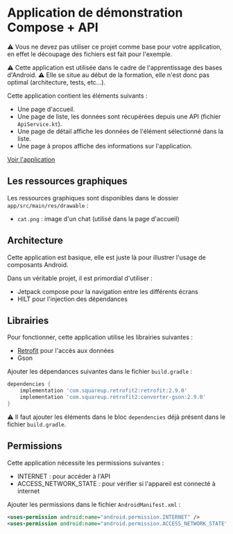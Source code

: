 # Application de démonstration Compose + API

⚠️ Vous ne devez pas utiliser ce projet comme base pour votre application, en effet le découpage des fichiers est fait pour l'exemple.

⚠️ Cette application est utilisée dans le cadre de l'apprentissage des bases d'Android.
⚠️ Elle se situe au début de la formation, elle n'est donc pas optimal (architecture, tests, etc...).

Cette application contient les éléments suivants :

- Une page d'accueil.
- Une page de liste, les données sont récupérées depuis une API (fichier `ApiService.kt`).
- Une page de détail affiche les données de l'élément sélectionné dans la liste.
- Une page à propos affiche des informations sur l'application.

[Voir l'application](https://www.youtube.com/shorts/-6sUwt4ZL9k)

## Les ressources graphiques

Les ressources graphiques sont disponibles dans le dossier `app/src/main/res/drawable` :

- `cat.png` : image d'un chat (utilisé dans la page d'accueil)

## Architecture

Cette application est basique, elle est juste là pour illustrer l'usage de composants Android.

Dans un véritable projet, il est primordial d'utiliser :

- Jetpack compose pour la navigation entre les différents écrans
- HILT pour l'injection des dépendances

## Librairies

Pour fonctionner, cette application utilise les librairies suivantes :

- [Retrofit](https://square.github.io/retrofit/) pour l'accès aux données
- Gson

Ajouter les dépendances suivantes dans le fichier `build.gradle` :

```groovy
dependencies {
    implementation 'com.squareup.retrofit2:retrofit:2.9.0'
    implementation 'com.squareup.retrofit2:converter-gson:2.9.0'
}
```

⚠️ Il faut ajouter les éléments dans le bloc `dependencies` déjà présent dans le fichier `build.gradle`.

## Permissions

Cette application nécessite les permissions suivantes :

- INTERNET : pour accéder à l'API
- ACCESS_NETWORK_STATE : pour vérifier si l'appareil est connecté à internet

Ajouter les permissions dans le fichier `AndroidManifest.xml` :

```xml
<uses-permission android:name="android.permission.INTERNET" />
<uses-permission android:name="android.permission.ACCESS_NETWORK_STATE" />
```